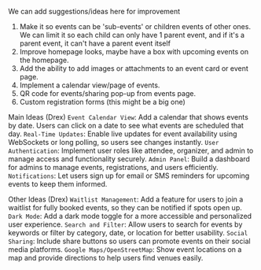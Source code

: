 We can add suggestions/ideas here for improvement


1. Make it so events can be 'sub-events' or children events of other ones. 
    We can limit it so each child can only have 1 parent event, 
    and if it's a parent event, it can't have a parent event itself
2. Improve homepage looks, maybe have a box with upcoming events on the homepage.
3. Add the ability to add images or attachments to an event card or event page.
4. Implement a calendar view/page of events.
5. QR code for events/sharing pop-up from events page. 
6. Custom registration forms (this might be a big one)






Main Ideas (Drex)
`Event Calendar View`: Add a calendar that shows events by date. Users can click on a date to see what events are scheduled that day.
`Real-Time Updates`: Enable live updates for event availability using WebSockets or long polling, so users see changes instantly.
`User Authentication`: Implement user roles like attendee, organizer, and admin to manage access and functionality securely.
`Admin Panel`: Build a dashboard for admins to manage events, registrations, and users efficiently.
`Notifications`: Let users sign up for email or SMS reminders for upcoming events to keep them informed.

Other Ideas (Drex)
`Waitlist Management`: Add a feature for users to join a waitlist for fully booked events, so they can be notified if spots open up.
`Dark Mode`: Add a dark mode toggle for a more accessible and personalized user experience.
`Search and Filter`: Allow users to search for events by keywords or filter by category, date, or location for better usability.
`Social Sharing`: Include share buttons so users can promote events on their social media platforms.
`Google Maps/OpenStreetMap`: Show event locations on a map and provide directions to help users find venues easily.
